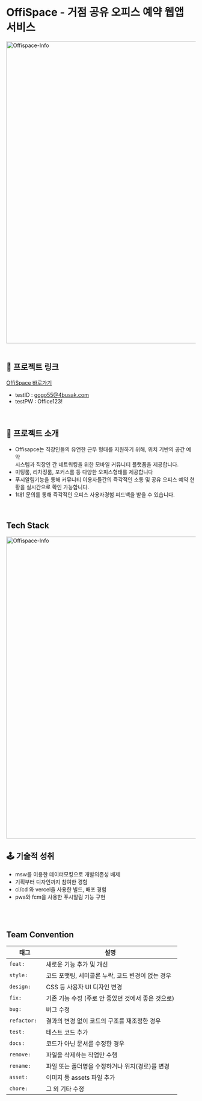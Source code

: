 # OffiSpace - 거점 공유 오피스 예약 웹앱 서비스

<img width="800" alt="Offispace-Info" src="https://github.com/4bujak-4bujak/frontend/assets/104253583/dc50aac8-a5d3-4618-9810-7a387558373c">
<br/>
<br/>

## 🔗 프로젝트 링크

[OffiSpace 바로가기](https://4busak.vercel.app/)

- testID : gogo55@4busak.com
- testPW : Office123!


<br />

## 📖 프로젝트 소개

- Offisapce는 직장인들의 유연한 근무 형태를 지원하기 위해, 위치 기반의 공간 예약     
      시스템과 직장인 간 네트워킹을 위한 모바일 커뮤니티 플랫폼을 제공합니다. 
- 미팅룸, 리차징룸, 포커스룸 등 다양한 오피스형태를 제공합니다
- 푸시알림기능을 통해 커뮤니티 이용자들간의 즉각적인 소통 및 공유 오피스 예약 현황을 실시간으로 확인 가능합니다.
- 1대1 문의를 통해 즉각적인 오피스 사용자경험 피드백을 받을 수 있습니다.




<br/>

## Tech Stack

<img width="800" alt="Offispace-Info" src="https://github.com/4bujak-4bujak/frontend/assets/104253583/1ccfa4bf-421a-4865-b717-56a120b02f49">

## 🕹️ 기술적 성취

- msw를 이용한 데이터모킹으로 개발의존성 배제
- 기획부터 디자인까지 참여한 경험
- ci/cd 와 vercel을 사용한 빌드, 배포 경험
- pwa와 fcm을 사용한 푸시알림 기능 구현
  

<br/><br/>

## Team Convention

| 태그                  | 설명                                                                      |
| --------------------- | ------------------------------------------------------------------------- |
| `feat: `             | 새로운 기능 추가 및 개선                                                |
| `style: `              | 코드 포맷팅, 세미콜론 누락, 코드 변경이 없는 경우                                                         |
| `design: `           | CSS 등 사용자 UI 디자인 변경                                              |
| `fix: `              | 기존 기능 수정 (주로 안 좋았던 것에서 좋은 것으로)                                                   |
| `bug: `          | 버그 수정                                    |
| `refactor: `            | 결과의 변경 없이 코드의 구조를 재조정한 경우                     |
| `test: `         |  테스트 코드 추가                                                   |
| `docs: `          | 코드가 아닌 문서를 수정한 경우                                                |
| `remove: `             | 파일을 삭제하는 작업만 수행                                                      |
| `rename: `             | 파일 또는 폴더명을 수정하거나 위치(경로)를 변경                      |
| `asset: `            | 이미지 등 assets 파일 추가 |
| `chore: `           | 그 외 기타 수정                      |

<br/>

